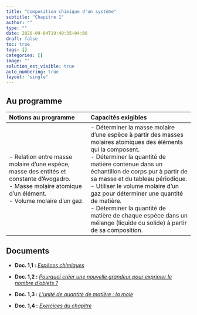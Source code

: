 ```yaml
---
title: "Composition chimique d'un système"
subtitle: "Chapitre 1"
author: ""
type: ""
date: 2020-09-04T19:40:35+04:00
draft: false
toc: true
tags: []
categories: []
image: ""
solution_est_visible: true
auto_numbering: true
layout: "single"
---
```


## Au programme

| Notions au programme | Capacités exigibles |
|:---|:---|
| - Relation entre masse molaire d’une espèce, masse des entités et constante d’Avogadro. <br />- Masse molaire atomique d’un élément. <br />- Volume molaire d’un gaz.    | - Déterminer la masse molaire d’une espèce à partir des masses molaires atomiques des éléments qui la composent. <br />- Déterminer la quantité de matière contenue dans un échantillon de corps pur à partir de sa masse et du tableau périodique. <br />- Utiliser le volume molaire d’un gaz pour déterminer une quantité de matière. <br />- Déterminer la quantité de matière de chaque espèce dans un mélange (liquide ou solide) à partir de sa composition.                    |

## Documents

- **Doc. 1,1 :** [*Espèces chimiques*](1-1-especes_chimiques)

- **Doc. 1,2 :** [*Pourquoi créer une nouvelle grandeur pour exprimer le nombre d’objets ?*](1-2-pourquoi-nouvelle-unite)

- **Doc. 1,3 :** [*L’unité de quantité de matière : la mole*](1-3-mole)

- **Doc. 1,4 :** [*Exercices du chapitre*](1-4-exercices)
